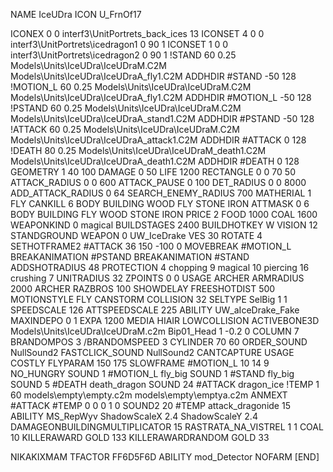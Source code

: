 NAME IceUDra
ICON U_FrnOf17

ICONEX 0 0 interf3\UnitPortrets\_back_ices 13
ICONSET 4 0 0 interf3\UnitPortrets\icedragon1 0 90 1
ICONSET 1 0 0 interf3\UnitPortrets\icedragon2 0 90 1
!STAND         60 0.25 Models\Units\IceUDra\IceUDraM.C2M Models\Units\IceUDra\IceUDraA_fly1.C2M
ADDHDIR #STAND -50 128
!MOTION_L      60 0.25 Models\Units\IceUDra\IceUDraM.C2M Models\Units\IceUDra\IceUDraA_fly1.C2M
ADDHDIR #MOTION_L -50 128
!PSTAND        60  0.25 Models\Units\IceUDra\IceUDraM.C2M Models\Units\IceUDra\IceUDraA_stand1.C2M
ADDHDIR #PSTAND -50 128 
!ATTACK        60 0.25 Models\Units\IceUDra\IceUDraM.C2M Models\Units\IceUDra\IceUDraA_attack1.C2M
ADDHDIR #ATTACK 0 128
!DEATH         80 0.25 Models\Units\IceUDra\IceUDraM_death1.C2M Models\Units\IceUDra\IceUDraA_death1.C2M
ADDHDIR #DEATH 0 128
GEOMETRY 1 40 100
DAMAGE   0 50
LIFE     1200
RECTANGLE 0 0 70 50
ATTACK_RADIUS 0 0 600
ATTACK_PAUSE 0 100
DET_RADIUS 0 0 8000
ADD_ATTACK_RADIUS 0 64
SEARCH_ENEMY_RADIUS 700
MATHERIAL 1 FLY
CANKILL 6 BODY BUILDING WOOD FLY STONE IRON
ATTMASK 0 6 BODY BUILDING FLY WOOD STONE IRON
PRICE 2 FOOD 1000 COAL 1600
WEAPONKIND 0 magical
BUILDSTAGES 2400
BUILDHOTKEY		W
VISION 12
STANDGROUND
WEAPON 	0 UW_IceDrake
VES 30
ROTATE 4
SETHOTFRAME2 #ATTACK 36 150 -100 0
MOVEBREAK #MOTION_L
BREAKANIMATION #PSTAND
BREAKANIMATION #STAND
ADDSHOTRADIUS 48
PROTECTION 4 chopping 9 magical 10 piercing 16 crushing 7
UNITRADIUS 32
ZPOINTS 0 0
USAGE ARCHER
ARMRADIUS 2000
ARCHER
RAZBROS 100
SHOWDELAY
FREESHOTDIST 500
MOTIONSTYLE FLY
CANSTORM
COLLISION 32
SELTYPE SelBig 1 1
SPEEDSCALE 126
ATTSPEEDSCALE 225
ABILITY			UW_aIceDrake_Fake
MAXINDEPO 0 1
EXPA 1200
MEDIA HIAIR
LOWCOLLISION
ACTIVEBONE3D Models\Units\IceUDra\IceUDraM.c2m Bip01_Head 1 -0.2 0
COLUMN 7
BRANDOMPOS 3
/BRANDOMSPEED 3
CYLINDER 70 60
ORDER_SOUND NullSound2
FASTCLICK_SOUND NullSound2
CANTCAPTURE
USAGE COSTLY
FLYPARAM 150 175
SLOWFRAME #MOTION_L 10 14 9
NO_HUNGRY
SOUND 1 #MOTION_L fly_big
SOUND 1 #STAND fly_big
SOUND 5 #DEATH death_dragon
SOUND 24 #ATTACK dragon_ice
!TEMP  1 60 models\empty\empty.c2m models\empty\emptya.c2m
ANMEXT #ATTACK #TEMP 0 0 0 1 0
SOUND2 20 #TEMP attack_dragonide 15
ABILITY MS_RepWyv
ShadowScaleX 2.4
ShadowScaleY 2.4
DAMAGEONBUILDINGMULTIPLICATOR 15
RASTRATA_NA_VISTREL 1 1 COAL 10
KILLERAWARD             GOLD 133
KILLERAWARDRANDOM       GOLD 33

NIKAKIXMAM
TFACTOR FF6D5F6D
ABILITY mod_Detector
NOFARM
[END]
